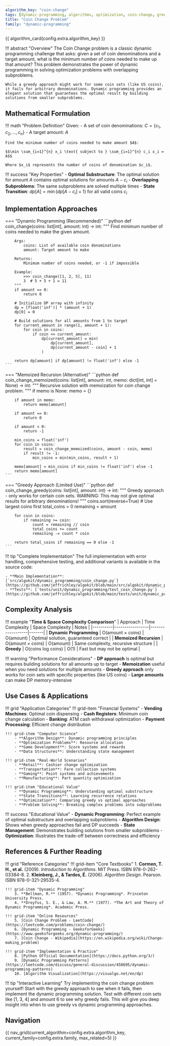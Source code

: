```yaml
---
algorithm_key: "coin-change"
tags: [dynamic-programming, algorithms, optimization, coin-change, greedy, dp]
title: "Coin Change Problem"
family: "dynamic-programming"
---
```


{{ algorithm_card(config.extra.algorithm_key) }}

!!! abstract "Overview"
    The Coin Change problem is a classic dynamic programming challenge that asks: given a set of coin denominations and a target amount, what is the minimum number of coins needed to make up that amount? This problem demonstrates the power of dynamic programming in solving optimization problems with overlapping subproblems.

    While a greedy approach might work for some coin sets (like US coins), it fails for arbitrary denominations. Dynamic programming provides an elegant solution that guarantees the optimal result by building solutions from smaller subproblems.

## Mathematical Formulation

!!! math "Problem Definition"
    Given:
    - A set of coin denominations: $C = \{c_1, c_2, ..., c_n\}$
    - A target amount: $A$

    Find the minimum number of coins needed to make amount $A$:

    $$\min \sum_{i=1}^{n} x_i \text{ subject to } \sum_{i=1}^{n} c_i x_i = A$$

    Where $x_i$ represents the number of coins of denomination $c_i$.

!!! success "Key Properties"
    - **Optimal Substructure**: The optimal solution for amount $A$ contains optimal solutions for amounts $A - c_i$
    - **Overlapping Subproblems**: The same subproblems are solved multiple times
    - **State Transition**: $dp[A] = \min(dp[A - c_i] + 1)$ for all valid coins $c_i$

## Implementation Approaches

=== "Dynamic Programming (Recommended)"
    ```python
    def coin_change(coins: list[int], amount: int) -> int:
        """
        Find minimum number of coins needed to make the given amount.

        Args:
            coins: List of available coin denominations
            amount: Target amount to make

        Returns:
            Minimum number of coins needed, or -1 if impossible

        Example:
            >>> coin_change([1, 2, 5], 11)
            3  # 5 + 5 + 1 = 11
        """
        if amount == 0:
            return 0

        # Initialize DP array with infinity
        dp = [float('inf')] * (amount + 1)
        dp[0] = 0

        # Build solutions for all amounts from 1 to target
        for current_amount in range(1, amount + 1):
            for coin in coins:
                if coin <= current_amount:
                    dp[current_amount] = min(
                        dp[current_amount],
                        dp[current_amount - coin] + 1
                    )

        return dp[amount] if dp[amount] != float('inf') else -1
    ```

=== "Memoized Recursion (Alternative)"
    ```python
    def coin_change_memoized(coins: list[int], amount: int, memo: dict[int, int] = None) -> int:
        """
        Recursive solution with memoization for coin change problem.
        """
        if memo is None:
            memo = {}

        if amount in memo:
            return memo[amount]

        if amount == 0:
            return 0

        if amount < 0:
            return -1

        min_coins = float('inf')
        for coin in coins:
            result = coin_change_memoized(coins, amount - coin, memo)
            if result != -1:
                min_coins = min(min_coins, result + 1)

        memo[amount] = min_coins if min_coins != float('inf') else -1
        return memo[amount]
    ```

=== "Greedy Approach (Limited Use)"
    ```python
    def coin_change_greedy(coins: list[int], amount: int) -> int:
        """
        Greedy approach - only works for certain coin sets.
        WARNING: This may not give optimal results for arbitrary denominations!
        """
        coins.sort(reverse=True)  # Use largest coins first
        total_coins = 0
        remaining = amount

        for coin in coins:
            if remaining >= coin:
                count = remaining // coin
                total_coins += count
                remaining -= count * coin

        return total_coins if remaining == 0 else -1
    ```

!!! tip "Complete Implementation"
    The full implementation with error handling, comprehensive testing, and additional variants is available in the source code:

    - **Main Implementation**: [`src/algokit/dynamic_programming/coin_change.py`](https://github.com/jeffrichley/algokit/blob/main/src/algokit/dynamic_programming/coin_change.py)
    - **Tests**: [`tests/unit/dynamic_programming/test_coin_change.py`](https://github.com/jeffrichley/algokit/blob/main/tests/unit/dynamic_programming/test_coin_change.py)

## Complexity Analysis

!!! example "**Time & Space Complexity Comparison**"
    | Approach | Time Complexity | Space Complexity | Notes |
    |----------|-----------------|------------------|-------|
    | **Dynamic Programming** | O(amount × coins) | O(amount) | Optimal solution, guaranteed correct |
    | **Memoized Recursion** | O(amount × coins) | O(amount) | Same complexity, recursive structure |
    | **Greedy** | O(coins log coins) | O(1) | Fast but may not be optimal |

!!! warning "Performance Considerations"
    - **DP approach** is optimal but requires building solutions for all amounts up to target
    - **Memoization** useful when you need solutions for multiple amounts
    - **Greedy approach** only works for coin sets with specific properties (like US coins)
    - **Large amounts** can make DP memory-intensive

## Use Cases & Applications

!!! grid "Application Categories"
    !!! grid-item "Financial Systems"
        - **Vending Machines**: Optimal coin dispensing
        - **Cash Registers**: Minimum coin change calculation
        - **Banking**: ATM cash withdrawal optimization
        - **Payment Processing**: Efficient change distribution

    !!! grid-item "Computer Science"
        - **Algorithm Design**: Dynamic programming principles
        - **Optimization Problems**: Resource allocation
        - **Game Development**: Score systems and rewards
        - **Data Structures**: Understanding state management

    !!! grid-item "Real-World Scenarios"
        - **Retail**: Cashier change optimization
        - **Transportation**: Fare collection systems
        - **Gaming**: Point systems and achievements
        - **Manufacturing**: Part quantity optimization

    !!! grid-item "Educational Value"
        - **Dynamic Programming**: Understanding optimal substructure
        - **State Transitions**: Learning recurrence relations
        - **Optimization**: Comparing greedy vs optimal approaches
        - **Problem Solving**: Breaking complex problems into subproblems

!!! success "Educational Value"
    - **Dynamic Programming**: Perfect example of optimal substructure and overlapping subproblems
    - **Algorithm Design**: Shows when greedy approaches fail and DP succeeds
    - **State Management**: Demonstrates building solutions from smaller subproblems
    - **Optimization**: Illustrates the trade-off between correctness and efficiency

## References & Further Reading

!!! grid "Reference Categories"
    !!! grid-item "Core Textbooks"
        1. **Cormen, T. H., et al.** (2009). *Introduction to Algorithms*. MIT Press. ISBN 978-0-262-03384-8.
        2. **Kleinberg, J., & Tardos, É.** (2006). *Algorithm Design*. Pearson. ISBN 978-0-321-29535-4.

    !!! grid-item "Dynamic Programming"
        3. **Bellman, R.** (1957). *Dynamic Programming*. Princeton University Press.
        4. **Dreyfus, S. E., & Law, A. M.** (1977). *The Art and Theory of Dynamic Programming*. Academic Press.

    !!! grid-item "Online Resources"
        5. [Coin Change Problem - LeetCode](https://leetcode.com/problems/coin-change/)
        6. [Dynamic Programming - GeeksforGeeks](https://www.geeksforgeeks.org/dynamic-programming/)
        7. [Coin Change - Wikipedia](https://en.wikipedia.org/wiki/Change-making_problem)

    !!! grid-item "Implementation & Practice"
        8. [Python Official Documentation](https://docs.python.org/3/)
        9. [Dynamic Programming Patterns](https://leetcode.com/discuss/general-discussion/458695/dynamic-programming-patterns)
        10. [Algorithm Visualization](https://visualgo.net/en/dp)

!!! tip "Interactive Learning"
    Try implementing the coin change problem yourself! Start with the greedy approach to see when it fails, then implement the dynamic programming solution. Test with different coin sets like [1, 3, 4] and amount 6 to see why greedy fails. This will give you deep insight into when to use greedy vs dynamic programming approaches.

## Navigation

{{ nav_grid(current_algorithm=config.extra.algorithm_key, current_family=config.extra.family, max_related=5) }}
